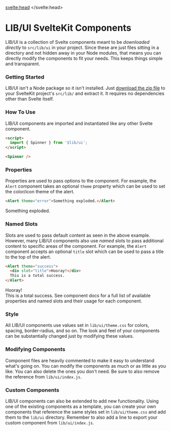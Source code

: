 <script>
  import HeadsUp from '$lib/components/HeadsUp.svelte';
  import Footer from './Footer.svelte';
  import { Alert, Avatar, Spinner } from '$lib/ui';
</script>

<svelte:head>
	<title>LIB/UI SvelteKit Components</title>
</svelte:head>

# LIB/UI SvelteKit Components
LIB/UI is a collection of Svelte components meant to be <em>downloaded directly</em> to `src/lib/ui` in your project.
Since these are just files sitting in a directory and not hidden away in your Node modules, that means you can directly
modify the components to fit your needs. This keeps things simple and transparent.

### Getting Started
LIB/UI isn't a Node package so it isn't installed. Just [download the zip file](https://libui.codepilot.com/latest.zip)
to your SvelteKit project's `src/lib/` and extract it. It requires no dependencies other than Svelte itself.

### How To Use
LIB/UI components are imported and instantiated like any other Svelte component.

```html
<script>
  import { Spinner } from '$lib/ui';
</script>

<Spinner />
```
<Spinner />

### Properties
Properties are used to pass options to the component. For example, the `Alert` component takes an optional `theme`
property which can be used to set the color/icon theme of the alert.

```html
<Alert theme="error">Something exploded.</Alert>
```
<Alert theme="error">Something exploded.</Alert>

### Named Slots
Slots are used to pass default content as seen in the above example. However, many LIB/UI components also use <em>named</em> 
slots to pass additional content to specific areas of the component. For example, the `Alert` component accepts an optional `title` slot which can be used to pass a title to the top of the alert.

```html
<Alert theme="success">
  <div slot="title">Hooray!</div>
  This is a total success.
</Alert>
```
<Alert theme="success">
  <div slot="title">Hooray!</div>
  This is a total success.
</Alert>

<HeadsUp>
  See component docs for a full list of available properties and named slots and their usage for each component.
</HeadsUp>

### Style
All LIB/UI components use values set in `lib/ui/theme.css` for colors, spacing, border-radius, and so on. The look and
feel of your components can be substantially changed just by modifying these values.

<!-- ### Class
You can also pass a `class` property to any LIB/UI component to add additional classes to the component's outermost
element. This can be especially effective when used with Tailwind classes – and of course classes can also be used
directly on named slots as usual. So for an Alert which has a fixed width and a title that's underlined,
you could do something like this:

```html
<Alert theme="success" class="w-96">
  <div slot="title" class="underline">Hooray!</div>
  Item added to cart.
</Alert>
```
<Alert theme="success" class="w-96">
  <div slot="title" class="!text-3xl">Hooray!</div>
  Item added to cart.
</Alert> -->

### Modifying Components
Component files are heavily commented to make it easy to understand what's going on. You can modify the components as
much or as little as you like. You can also delete the ones you don't need. Be sure to also remove the reference from
`lib/ui/index.js`.

### Custom Components
LIB/UI components can also be extended to add new functionality. Using one of the existing components as a
template, you can create your own components that reference the same styles set in `lib/ui/theme.css` and add them to 
the `lib/ui` directory. Remember to also add a line to export your custom component from `lib/ui/index.js`. 

<Footer />